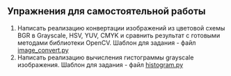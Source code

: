 ## Упражнения для самостоятельной работы
1. Написать реализацию конвертации изображений из цветовой схемы BGR в Grayscale, HSV, YUV, CMYK и сравнить результат с готовыми методами библиотеки OpenCV. Шаблон для задания - файл [image_convert.py](https://github.com/avbokovoy/MIPT-Computer_vision-2020/blob/master/1-Introduction/excercise/image_convert.py)
2. Написать реализацию вычисления гистограммы grayscale изображения. Шаблон для задания - файл [histogram.py](https://github.com/avbokovoy/MIPT-Computer_vision-2020/blob/master/1-Introduction/excercise/histogram.py)
